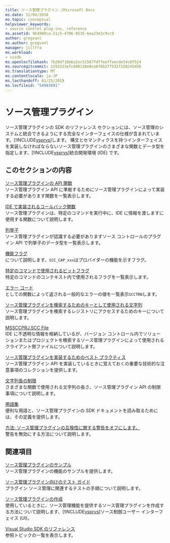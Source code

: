 ```yaml
---
title: ソース管理プラグイン |Microsoft Docs
ms.date: 11/04/2016
ms.topic: conceptual
helpviewer_keywords:
- source control plug-ins, reference
ms.assetid: 964980ca-21c5-4706-8535-6ea23e1c9cc9
author: gregvanl
ms.author: gregvanl
manager: jillfra
ms.workload:
- vssdk
ms.openlocfilehash: 7b20d710b6a2ec51567fdffeeffeecde54c0f524
ms.sourcegitcommit: 2193323efc608118e0ce6f6b2ff532f158245d56
ms.translationtype: MT
ms.contentlocale: ja-JP
ms.lasthandoff: 01/25/2019
ms.locfileid: "54983691"
---
```

# <a name="source-control-plug-ins"></a>ソース管理プラグイン
ソース管理プラグインの SDK のリファレンス セクションには、ソース管理のシステムと統合できるようにする完全なインターフェイスの仕様が含まれています。[!INCLUDE[vsprvs](../code-quality/includes/vsprvs_md.md)]します。 構文とセマンティクスを持つインターフェイスを実装しなければならないソース管理プラグインのさまざまな関数とデータ型を指定します、[!INCLUDE[vsprvs](../code-quality/includes/vsprvs_md.md)]統合開発環境 (IDE) です。  
  
## <a name="in-this-section"></a>このセクションの内容  
 [ソース管理プラグインの API 関数](../extensibility/source-control-plug-in-api-functions.md)  
 ソース管理プラグイン API に準拠するためにソース管理プラグインによって実装する必要があります関数を一覧表示します。  
  
 [IDE で実装されるコールバック関数](../extensibility/callback-functions-implemented-by-the-ide.md)  
 ソース管理プラグインは、特定のコマンドを実行中に、IDE に情報を渡しますに使用する関数について説明します。  
  
 [列挙子](../extensibility/enumerators.md)  
 ソース管理プラグインが認識する必要がありますソース コントロールのプラグイン API で列挙子のデータ型を一覧表示します。  
  
 [機能フラグ](../extensibility/capability-flags.md)  
 について説明します、`SCC_CAP_xxx`はプロバイダーの機能を示すフラグ。  
  
 [特定のコマンドで使用されるビットフラグ](../extensibility/bitflags-used-by-specific-commands.md)  
 特定のコマンドのコンテキスト内で使用されるフラグを一覧表示します。  
  
 [エラー コード](../extensibility/error-codes.md)  
 としての関数によって返される一般的なエラーの値を一覧表示`SCCTRN`します。  
  
 [ソース管理プラグインを検索するためのキーとして使用される文字列](../extensibility/strings-used-as-keys-for-finding-a-source-control-plug-in.md)  
 ソース管理プラグインを検索するレジストリにアクセスするためのキーについて説明します。  
  
 [MSSCCPRJ.SCC File](../extensibility/mssccprj-scc-file.md)  
 IDE に不透明な情報を格納しているが、バージョン コントロール内でソリューションまたはプロジェクトを検索するソース管理プラグインによって使用されるクライアント側ファイルについて説明します。  
  
 [ソース管理プラグインを実装するためのベスト プラクティス](../extensibility/best-practices-for-implementing-a-source-control-plug-in.md)  
 ソース管理プラグイン API を実装しているときに覚えておくの重要な技術的な注意事項のコレクションを提供します。  
  
 [文字列長の制限](../extensibility/restrictions-on-string-lengths.md)  
 さまざまな関数で使用される文字列の長さ、ソース管理プラグイン API の制限事項について説明します。  
  
 [用語集](../extensibility/source-control-plug-in-glossary.md)  
 便利な用語と、ソース管理プラグインの SDK ドキュメントを読み取るためには、その定義を提供します。  
  
 [方法: ソース管理プラグインの互換性に関する警告をオフにします。](../extensibility/how-to-turn-off-compatibility-warnings-for-source-control-plug-ins.md)  
 警告を無効にする方法について説明します。  
  
## <a name="related-sections"></a>関連項目  
 [ソース管理プラグインのサンプル](https://www.microsoft.com/download/details.aspx?id=55984)  
 ソース管理プラグインの機能のサンプルを提供します。  
  
 [ソース管理プラグイン向けのテスト ガイド](../extensibility/internals/test-guide-for-source-control-plug-ins.md)  
 プラグイン ソース管理に関連するテストの手順について説明します。  
  
 [ソース管理プラグインの作成](../extensibility/internals/creating-a-source-control-plug-in.md)  
 使用しているときに、ソース管理機能を提供するソース管理プラグインを作成する方法について説明します、[!INCLUDE[vsprvs](../code-quality/includes/vsprvs_md.md)]ソース制御ユーザー インターフェイス (UI)。  
  
 [Visual Studio SDK のリファレンス](../extensibility/visual-studio-sdk-reference.md)  
 参照トピックの一覧を表示します。